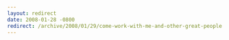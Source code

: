 ```yaml
---
layout: redirect
date: 2008-01-28 -0800
redirect: /archive/2008/01/29/come-work-with-me-and-other-great-people.aspx/
---
```

